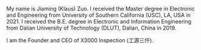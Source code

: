 My name is Jiaming (Klaus) Zuo. I received the Master degree in Electronic and Engineering from University of Southern California (USC), LA, USA in 2021. I received the B.E. degree in Electronic and Information Engineering from Dalian University of Technology (DLUT), Dalian, China in 2019.  

I am the Founder and CEO of X3000 Inspection (工源三仟).
